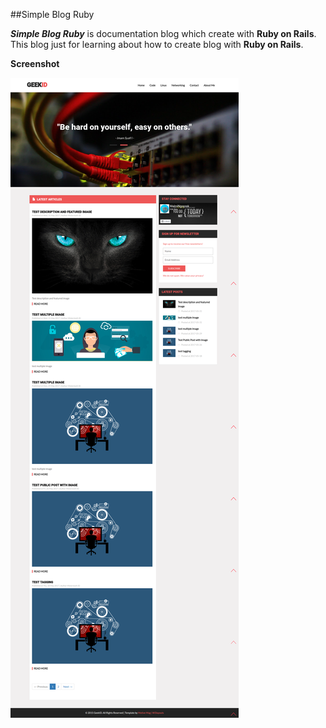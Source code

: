 ##Simple Blog Ruby

***Simple Blog Ruby*** is documentation blog which create with **Ruby on Rails**. This blog just for learning about how to create blog with **Ruby on Rails**.

**Screenshot**

![](https://github.com/geek-id/blog-ruby/blob/master/screenshoot/screencapture-localhost-8080-1496468412922.png) 
